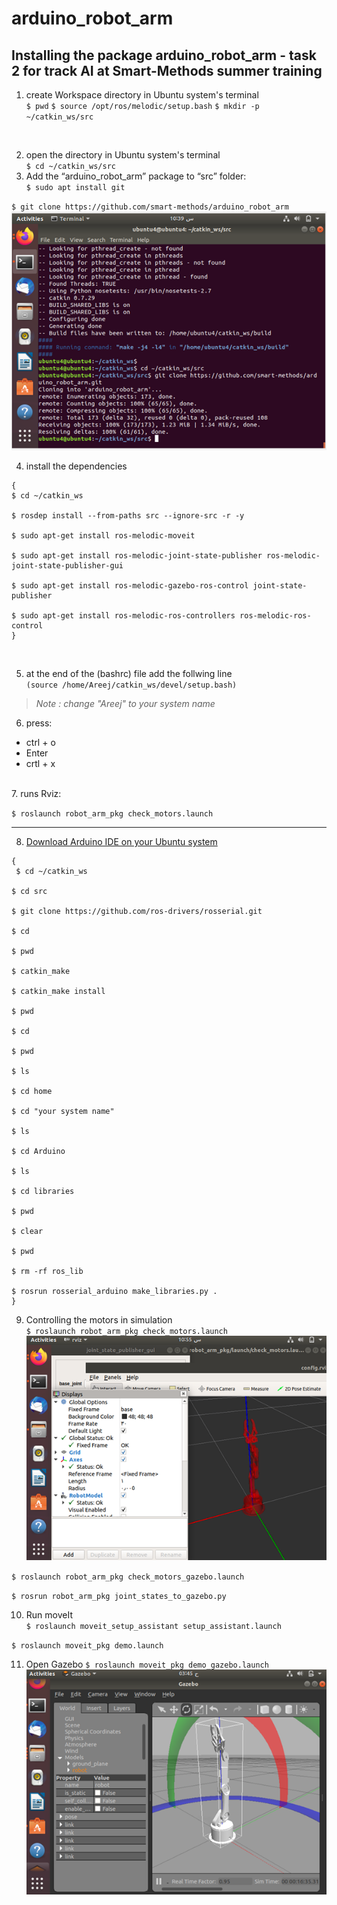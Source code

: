 # arduino_robot_arm
 ## Installing the package arduino_robot_arm - task 2 for track AI at Smart-Methods summer training

1.  create Workspace directory in Ubuntu system's terminal </br>
`$ pwd`
`$ source /opt/ros/melodic/setup.bash`
`$ mkdir -p ~/catkin_ws/src`
</br>

2. open the directory in Ubuntu system's terminal </br>
`$ cd ~/catkin_ws/src`</br>
3. Add the “arduino_robot_arm” package to “src” folder:</br>
`$ sudo apt install git`</br>

`$ git clone https://github.com/smart-methods/arduino_robot_arm`
![arm_pckg](gitcomand.png)</br>

4. install the dependencies </br>
```
{
$ cd ~/catkin_ws

$ rosdep install --from-paths src --ignore-src -r -y

$ sudo apt-get install ros-melodic-moveit

$ sudo apt-get install ros-melodic-joint-state-publisher ros-melodic-joint-state-publisher-gui

$ sudo apt-get install ros-melodic-gazebo-ros-control joint-state-publisher

$ sudo apt-get install ros-melodic-ros-controllers ros-melodic-ros-control
}
```
</br>

5. at the end of the (bashrc) file add the follwing line</br>
`(source /home/Areej/catkin_ws/devel/setup.bash)`</br>
>*Note : change "Areej" to your system name*

6. press:</br>
- ctrl + o
- Enter
- crtl + x
</br>
7. runs Rviz:</br>

`$ roslaunch robot_arm_pkg check_motors.launch`</br>

---
8. [Download Arduino IDE on your Ubuntu system](https://www.arduino.cc/en/software)

```
{
 $ cd ~/catkin_ws

$ cd src

$ git clone https://github.com/ros-drivers/rosserial.git

$ cd 

$ pwd

$ catkin_make

$ catkin_make install

$ pwd

$ cd 

$ pwd

$ ls

$ cd home

$ cd "your system name"

$ ls

$ cd Arduino

$ ls

$ cd libraries

$ pwd

$ clear

$ pwd

$ rm -rf ros_lib

$ rosrun rosserial_arduino make_libraries.py . 
}
```

9. Controlling the motors in simulation</br>
`$ roslaunch robot_arm_pkg check_motors.launch`
![rviz](rviz.png)</br>

`$ roslaunch robot_arm_pkg check_motors_gazebo.launch`</br>

`$ rosrun robot_arm_pkg joint_states_to_gazebo.py`</br>

10.  Run moveIt</br>
`$ roslaunch moveit_setup_assistant setup_assistant.launch`</br>

`$ roslaunch moveit_pkg demo.launch`</br>

11. Open Gazebo
`$ roslaunch moveit_pkg demo_gazebo.launch`</br>
![Gazebo](gazebo.png)



